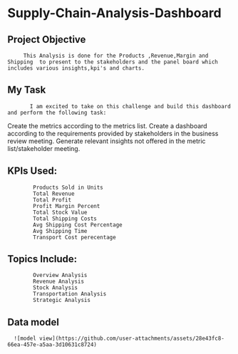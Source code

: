 # Supply-Chain-Analysis-Dashboard
## Project Objective
         This Analysis is done for the Products ,Revenue,Margin and Shipping  to present to the stakeholders and the panel board which includes various insights,kpi's and charts.
## My Task
           I am excited to take on this challenge and build this dashboard and perform the following task:

   Create the metrics according to the metrics list.
   Create a dashboard according to the requirements provided by stakeholders in the business review meeting.
   Generate relevant insights not offered in the metric list/stakeholder meeting.
## KPIs Used:
            Products Sold in Units
            Total Revenue
            Total Profit
            Profit Margin Percent 
            Total Stock Value 
            Total Shipping Costs 
            Avg Shipping Cost Percentage
            Avg Shipping Time
            Transport Cost perecentage
## Topics Include:
            Overview Analysis
            Revenue Analysis
            Stock Analysis
            Transportation Analysis
            Strategic Analysis
## Data model
      ![model view](https://github.com/user-attachments/assets/28e43fc8-66ea-457e-a5aa-3d10631c8724)
